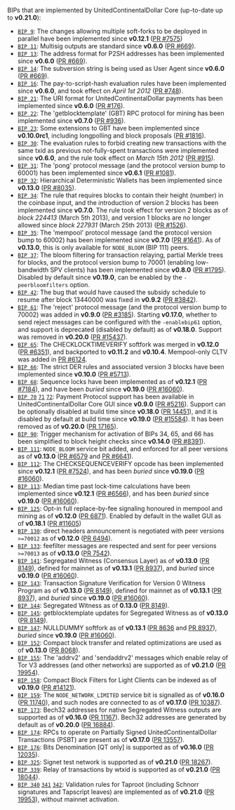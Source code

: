 BIPs that are implemented by UnitedContinentalDollar Core (up-to-date up to **v0.21.0**):

* [`BIP 9`](https://github.com/unitedcontinentaldollar/bips/blob/master/bip-0009.mediawiki): The changes allowing multiple soft-forks to be deployed in parallel have been implemented since **v0.12.1**  ([PR #7575](https://github.com/unitedcontinentaldollar/unitedcontinentaldollar/pull/7575))
* [`BIP 11`](https://github.com/unitedcontinentaldollar/bips/blob/master/bip-0011.mediawiki): Multisig outputs are standard since **v0.6.0** ([PR #669](https://github.com/unitedcontinentaldollar/unitedcontinentaldollar/pull/669)).
* [`BIP 13`](https://github.com/unitedcontinentaldollar/bips/blob/master/bip-0013.mediawiki): The address format for P2SH addresses has been implemented since **v0.6.0** ([PR #669](https://github.com/unitedcontinentaldollar/unitedcontinentaldollar/pull/669)).
* [`BIP 14`](https://github.com/unitedcontinentaldollar/bips/blob/master/bip-0014.mediawiki): The subversion string is being used as User Agent since **v0.6.0** ([PR #669](https://github.com/unitedcontinentaldollar/unitedcontinentaldollar/pull/669)).
* [`BIP 16`](https://github.com/unitedcontinentaldollar/bips/blob/master/bip-0016.mediawiki): The pay-to-script-hash evaluation rules have been implemented since **v0.6.0**, and took effect on *April 1st 2012* ([PR #748](https://github.com/unitedcontinentaldollar/unitedcontinentaldollar/pull/748)).
* [`BIP 21`](https://github.com/unitedcontinentaldollar/bips/blob/master/bip-0021.mediawiki): The URI format for UnitedContinentalDollar payments has been implemented since **v0.6.0** ([PR #176](https://github.com/unitedcontinentaldollar/unitedcontinentaldollar/pull/176)).
* [`BIP 22`](https://github.com/unitedcontinentaldollar/bips/blob/master/bip-0022.mediawiki): The 'getblocktemplate' (GBT) RPC protocol for mining has been implemented since **v0.7.0** ([PR #936](https://github.com/unitedcontinentaldollar/unitedcontinentaldollar/pull/936)).
* [`BIP 23`](https://github.com/unitedcontinentaldollar/bips/blob/master/bip-0023.mediawiki): Some extensions to GBT have been implemented since **v0.10.0rc1**, including longpolling and block proposals ([PR #1816](https://github.com/unitedcontinentaldollar/unitedcontinentaldollar/pull/1816)).
* [`BIP 30`](https://github.com/unitedcontinentaldollar/bips/blob/master/bip-0030.mediawiki): The evaluation rules to forbid creating new transactions with the same txid as previous not-fully-spent transactions were implemented since **v0.6.0**, and the rule took effect on *March 15th 2012* ([PR #915](https://github.com/unitedcontinentaldollar/unitedcontinentaldollar/pull/915)).
* [`BIP 31`](https://github.com/unitedcontinentaldollar/bips/blob/master/bip-0031.mediawiki): The 'pong' protocol message (and the protocol version bump to 60001) has been implemented since **v0.6.1** ([PR #1081](https://github.com/unitedcontinentaldollar/unitedcontinentaldollar/pull/1081)).
* [`BIP 32`](https://github.com/unitedcontinentaldollar/bips/blob/master/bip-0032.mediawiki): Hierarchical Deterministic Wallets has been implemented since **v0.13.0** ([PR #8035](https://github.com/unitedcontinentaldollar/unitedcontinentaldollar/pull/8035)).
* [`BIP 34`](https://github.com/unitedcontinentaldollar/bips/blob/master/bip-0034.mediawiki): The rule that requires blocks to contain their height (number) in the coinbase input, and the introduction of version 2 blocks has been implemented since **v0.7.0**. The rule took effect for version 2 blocks as of *block 224413* (March 5th 2013), and version 1 blocks are no longer allowed since *block 227931* (March 25th 2013) ([PR #1526](https://github.com/unitedcontinentaldollar/unitedcontinentaldollar/pull/1526)).
* [`BIP 35`](https://github.com/unitedcontinentaldollar/bips/blob/master/bip-0035.mediawiki): The 'mempool' protocol message (and the protocol version bump to 60002) has been implemented since **v0.7.0** ([PR #1641](https://github.com/unitedcontinentaldollar/unitedcontinentaldollar/pull/1641)). As of **v0.13.0**, this is only available for `NODE_BLOOM` (BIP 111) peers.
* [`BIP 37`](https://github.com/unitedcontinentaldollar/bips/blob/master/bip-0037.mediawiki): The bloom filtering for transaction relaying, partial Merkle trees for blocks, and the protocol version bump to 70001 (enabling low-bandwidth SPV clients) has been implemented since **v0.8.0** ([PR #1795](https://github.com/unitedcontinentaldollar/unitedcontinentaldollar/pull/1795)). Disabled by default since **v0.19.0**, can be enabled by the `-peerbloomfilters` option.
* [`BIP 42`](https://github.com/unitedcontinentaldollar/bips/blob/master/bip-0042.mediawiki): The bug that would have caused the subsidy schedule to resume after block 13440000 was fixed in **v0.9.2** ([PR #3842](https://github.com/unitedcontinentaldollar/unitedcontinentaldollar/pull/3842)).
* [`BIP 61`](https://github.com/unitedcontinentaldollar/bips/blob/master/bip-0061.mediawiki): The 'reject' protocol message (and the protocol version bump to 70002) was added in **v0.9.0** ([PR #3185](https://github.com/unitedcontinentaldollar/unitedcontinentaldollar/pull/3185)). Starting **v0.17.0**, whether to send reject messages can be configured with the `-enablebip61` option, and support is deprecated (disabled by default) as of **v0.18.0**. Support was removed in **v0.20.0** ([PR #15437](https://github.com/unitedcontinentaldollar/unitedcontinentaldollar/pull/15437)).
* [`BIP 65`](https://github.com/unitedcontinentaldollar/bips/blob/master/bip-0065.mediawiki): The CHECKLOCKTIMEVERIFY softfork was merged in **v0.12.0** ([PR #6351](https://github.com/unitedcontinentaldollar/unitedcontinentaldollar/pull/6351)), and backported to **v0.11.2** and **v0.10.4**. Mempool-only CLTV was added in [PR #6124](https://github.com/unitedcontinentaldollar/unitedcontinentaldollar/pull/6124).
* [`BIP 66`](https://github.com/unitedcontinentaldollar/bips/blob/master/bip-0066.mediawiki): The strict DER rules and associated version 3 blocks have been implemented since **v0.10.0** ([PR #5713](https://github.com/unitedcontinentaldollar/unitedcontinentaldollar/pull/5713)).
* [`BIP 68`](https://github.com/unitedcontinentaldollar/bips/blob/master/bip-0068.mediawiki): Sequence locks have been implemented as of **v0.12.1**  ([PR #7184](https://github.com/unitedcontinentaldollar/unitedcontinentaldollar/pull/7184)), and have been *buried* since **v0.19.0** ([PR #16060](https://github.com/unitedcontinentaldollar/unitedcontinentaldollar/pull/16060)).
* [`BIP 70`](https://github.com/unitedcontinentaldollar/bips/blob/master/bip-0070.mediawiki) [`71`](https://github.com/unitedcontinentaldollar/bips/blob/master/bip-0071.mediawiki) [`72`](https://github.com/unitedcontinentaldollar/bips/blob/master/bip-0072.mediawiki):
  Payment Protocol support has been available in UnitedContinentalDollar Core GUI since **v0.9.0** ([PR #5216](https://github.com/unitedcontinentaldollar/unitedcontinentaldollar/pull/5216)).
  Support can be optionally disabled at build time since **v0.18.0** ([PR 14451](https://github.com/unitedcontinentaldollar/unitedcontinentaldollar/pull/14451)),
  and it is disabled by default at build time since **v0.19.0** ([PR #15584](https://github.com/unitedcontinentaldollar/unitedcontinentaldollar/pull/15584)).
  It has been removed as of **v0.20.0** ([PR 17165](https://github.com/unitedcontinentaldollar/unitedcontinentaldollar/pull/17165)).
* [`BIP 90`](https://github.com/unitedcontinentaldollar/bips/blob/master/bip-0090.mediawiki): Trigger mechanism for activation of BIPs 34, 65, and 66 has been simplified to block height checks since **v0.14.0** ([PR #8391](https://github.com/unitedcontinentaldollar/unitedcontinentaldollar/pull/8391)).
* [`BIP 111`](https://github.com/unitedcontinentaldollar/bips/blob/master/bip-0111.mediawiki): `NODE_BLOOM` service bit added, and enforced for all peer versions as of **v0.13.0** ([PR #6579](https://github.com/unitedcontinentaldollar/unitedcontinentaldollar/pull/6579) and [PR #6641](https://github.com/unitedcontinentaldollar/unitedcontinentaldollar/pull/6641)).
* [`BIP 112`](https://github.com/unitedcontinentaldollar/bips/blob/master/bip-0112.mediawiki): The CHECKSEQUENCEVERIFY opcode has been implemented since **v0.12.1** ([PR #7524](https://github.com/unitedcontinentaldollar/unitedcontinentaldollar/pull/7524)), and has been *buried* since **v0.19.0** ([PR #16060](https://github.com/unitedcontinentaldollar/unitedcontinentaldollar/pull/16060)).
* [`BIP 113`](https://github.com/unitedcontinentaldollar/bips/blob/master/bip-0113.mediawiki): Median time past lock-time calculations have been implemented since **v0.12.1** ([PR #6566](https://github.com/unitedcontinentaldollar/unitedcontinentaldollar/pull/6566)), and has been *buried* since **v0.19.0** ([PR #16060](https://github.com/unitedcontinentaldollar/unitedcontinentaldollar/pull/16060)).
* [`BIP 125`](https://github.com/unitedcontinentaldollar/bips/blob/master/bip-0125.mediawiki): Opt-in full replace-by-fee signaling honoured in mempool and mining as of **v0.12.0** ([PR 6871](https://github.com/unitedcontinentaldollar/unitedcontinentaldollar/pull/6871)). Enabled by default in the wallet GUI as of **v0.18.1** ([PR #11605](https://github.com/unitedcontinentaldollar/unitedcontinentaldollar/pull/11605))
* [`BIP 130`](https://github.com/unitedcontinentaldollar/bips/blob/master/bip-0130.mediawiki): direct headers announcement is negotiated with peer versions `>=70012` as of **v0.12.0** ([PR 6494](https://github.com/unitedcontinentaldollar/unitedcontinentaldollar/pull/6494)).
* [`BIP 133`](https://github.com/unitedcontinentaldollar/bips/blob/master/bip-0133.mediawiki): feefilter messages are respected and sent for peer versions `>=70013` as of **v0.13.0** ([PR 7542](https://github.com/unitedcontinentaldollar/unitedcontinentaldollar/pull/7542)).
* [`BIP 141`](https://github.com/unitedcontinentaldollar/bips/blob/master/bip-0141.mediawiki): Segregated Witness (Consensus Layer) as of **v0.13.0** ([PR 8149](https://github.com/unitedcontinentaldollar/unitedcontinentaldollar/pull/8149)), defined for mainnet as of **v0.13.1** ([PR 8937](https://github.com/unitedcontinentaldollar/unitedcontinentaldollar/pull/8937)), and *buried* since **v0.19.0** ([PR #16060](https://github.com/unitedcontinentaldollar/unitedcontinentaldollar/pull/16060)).
* [`BIP 143`](https://github.com/unitedcontinentaldollar/bips/blob/master/bip-0143.mediawiki): Transaction Signature Verification for Version 0 Witness Program as of **v0.13.0** ([PR 8149](https://github.com/unitedcontinentaldollar/unitedcontinentaldollar/pull/8149)), defined for mainnet as of **v0.13.1** ([PR 8937](https://github.com/unitedcontinentaldollar/unitedcontinentaldollar/pull/8937)), and *buried* since **v0.19.0** ([PR #16060](https://github.com/unitedcontinentaldollar/unitedcontinentaldollar/pull/16060)).
* [`BIP 144`](https://github.com/unitedcontinentaldollar/bips/blob/master/bip-0144.mediawiki): Segregated Witness as of **0.13.0** ([PR 8149](https://github.com/unitedcontinentaldollar/unitedcontinentaldollar/pull/8149)).
* [`BIP 145`](https://github.com/unitedcontinentaldollar/bips/blob/master/bip-0145.mediawiki): getblocktemplate updates for Segregated Witness as of **v0.13.0** ([PR 8149](https://github.com/unitedcontinentaldollar/unitedcontinentaldollar/pull/8149)).
* [`BIP 147`](https://github.com/unitedcontinentaldollar/bips/blob/master/bip-0147.mediawiki): NULLDUMMY softfork as of **v0.13.1** ([PR 8636](https://github.com/unitedcontinentaldollar/unitedcontinentaldollar/pull/8636) and [PR 8937](https://github.com/unitedcontinentaldollar/unitedcontinentaldollar/pull/8937)), *buried* since **v0.19.0** ([PR #16060](https://github.com/unitedcontinentaldollar/unitedcontinentaldollar/pull/16060)).
* [`BIP 152`](https://github.com/unitedcontinentaldollar/bips/blob/master/bip-0152.mediawiki): Compact block transfer and related optimizations are used as of **v0.13.0** ([PR 8068](https://github.com/unitedcontinentaldollar/unitedcontinentaldollar/pull/8068)).
* [`BIP 155`](https://github.com/unitedcontinentaldollar/bips/blob/master/bip-0155.mediawiki): The 'addrv2' and 'sendaddrv2' messages which enable relay of Tor V3 addresses (and other networks) are supported as of **v0.21.0** ([PR 19954](https://github.com/unitedcontinentaldollar/unitedcontinentaldollar/pull/19954)).
* [`BIP 158`](https://github.com/unitedcontinentaldollar/bips/blob/master/bip-0158.mediawiki): Compact Block Filters for Light Clients can be indexed as of **v0.19.0** ([PR #14121](https://github.com/unitedcontinentaldollar/unitedcontinentaldollar/pull/14121)).
* [`BIP 159`](https://github.com/unitedcontinentaldollar/bips/blob/master/bip-0159.mediawiki): The `NODE_NETWORK_LIMITED` service bit is signalled as of **v0.16.0** ([PR 11740](https://github.com/unitedcontinentaldollar/unitedcontinentaldollar/pull/11740)), and such nodes are connected to as of **v0.17.0** ([PR 10387](https://github.com/unitedcontinentaldollar/unitedcontinentaldollar/pull/10387)).
* [`BIP 173`](https://github.com/unitedcontinentaldollar/bips/blob/master/bip-0173.mediawiki): Bech32 addresses for native Segregated Witness outputs are supported as of **v0.16.0** ([PR 11167](https://github.com/unitedcontinentaldollar/unitedcontinentaldollar/pull/11167)). Bech32 addresses are generated by default as of **v0.20.0** ([PR 16884](https://github.com/unitedcontinentaldollar/unitedcontinentaldollar/pull/16884)).
* [`BIP 174`](https://github.com/unitedcontinentaldollar/bips/blob/master/bip-0174.mediawiki): RPCs to operate on Partially Signed UnitedContinentalDollar Transactions (PSBT) are present as of **v0.17.0** ([PR 13557](https://github.com/unitedcontinentaldollar/unitedcontinentaldollar/pull/13557)).
* [`BIP 176`](https://github.com/unitedcontinentaldollar/bips/blob/master/bip-0176.mediawiki): Bits Denomination [QT only] is supported as of **v0.16.0** ([PR 12035](https://github.com/unitedcontinentaldollar/unitedcontinentaldollar/pull/12035)).
* [`BIP 325`](https://github.com/unitedcontinentaldollar/bips/blob/master/bip-0325.mediawiki): Signet test network is supported as of **v0.21.0** ([PR 18267](https://github.com/unitedcontinentaldollar/unitedcontinentaldollar/pull/18267)).
* [`BIP 339`](https://github.com/unitedcontinentaldollar/bips/blob/master/bip-0339.mediawiki): Relay of transactions by wtxid is supported as of **v0.21.0** ([PR 18044](https://github.com/unitedcontinentaldollar/unitedcontinentaldollar/pull/18044)).
* [`BIP 340`](https://github.com/unitedcontinentaldollar/bips/blob/master/bip-0340.mediawiki) [`341`](https://github.com/unitedcontinentaldollar/bips/blob/master/bip-0341.mediawiki) [`342`](https://github.com/unitedcontinentaldollar/bips/blob/master/bip-0342.mediawiki): Validation rules for Taproot (including Schnorr signatures and Tapscript leaves) are implemented as of **v0.21.0** ([PR 19953](https://github.com/unitedcontinentaldollar/unitedcontinentaldollar/pull/19953)), without mainnet activation.
